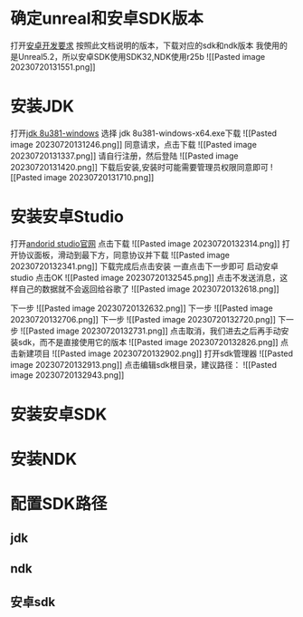 # 确定unreal和安卓SDK版本
打开[安卓开发要求](https://docs.unrealengine.com/5.2/zh-CN/android-development-requirements-for-unreal-engine/)
按照此文档说明的版本，下载对应的sdk和ndk版本
我使用的是Unreal5.2，所以安卓SDK使用SDK32,NDK使用r25b
![[Pasted image 20230720131551.png]]
# 安装JDK
打开[jdk 8u381-windows](https://www.oracle.com/java/technologies/downloads/#java8-windows)
选择 jdk 8u381-windows-x64.exe下载
![[Pasted image 20230720131246.png]]
同意请求，点击下载
![[Pasted image 20230720131337.png]]
请自行注册，然后登陆
![[Pasted image 20230720131420.png]]
下载后安装,安装时可能需要管理员权限同意即可
![[Pasted image 20230720131710.png]]

# 安装安卓Studio
打开[andorid studio官网](https://developer.android.com/studio)
点击下载
![[Pasted image 20230720132314.png]]
打开协议面板，滑动到最下方，同意协议并下载
![[Pasted image 20230720132341.png]]
下载完成后点击安装
一直点击下一步即可
启动安卓studio
点击OK
![[Pasted image 20230720132545.png]]
点击不发送消息，这样自己的数据就不会返回给谷歌了
![[Pasted image 20230720132618.png]]

下一步
![[Pasted image 20230720132632.png]]
下一步
![[Pasted image 20230720132706.png]]
下一步
![[Pasted image 20230720132720.png]]
下一步
![[Pasted image 20230720132731.png]]
点击取消，我们进去之后再手动安装sdk，而不是直接使用它的版本
![[Pasted image 20230720132826.png]]
点击新建项目
![[Pasted image 20230720132902.png]]
打开sdk管理器
![[Pasted image 20230720132913.png]]
点击编辑sdk根目录，建议路径：
![[Pasted image 20230720132943.png]]
# 安装安卓SDK
# 安装NDK
# 配置SDK路径
## jdk
## ndk
## 安卓sdk